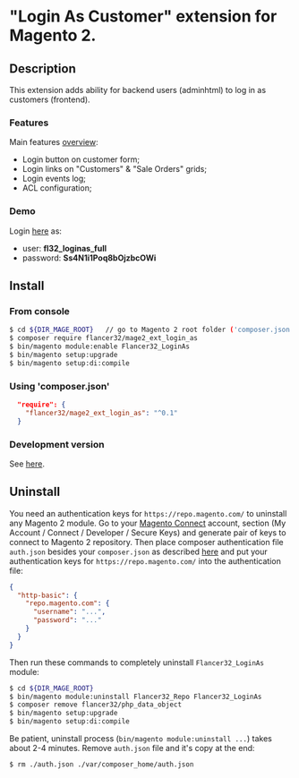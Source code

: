 # "Login As Customer" extension for Magento 2.



## Description

This extension adds ability for backend users (adminhtml) to log in as customers (frontend).

### Features
Main features [overview](./etc/dev/docs/overview/README.md):
* Login button on customer form;
* Login links on "Customers" & "Sale Orders" grids;
* Login events log;
* ACL configuration;


### Demo
Login [here](http://loginas.m2.flancer64.com/admin/admin) as:
 * user: **fl32_loginas_full** 
 * password: **Ss4N1i1Poq8bOjzbcOWi**



## Install


### From console

```bash
$ cd ${DIR_MAGE_ROOT}   // go to Magento 2 root folder ('composer.json' file should be placed there)
$ composer require flancer32/mage2_ext_login_as
$ bin/magento module:enable Flancer32_LoginAs
$ bin/magento setup:upgrade
$ bin/magento setup:di:compile

```

### Using 'composer.json'

```json
  "require": {
    "flancer32/mage2_ext_login_as": "^0.1"
  }
```

### Development version

See [here](./etc/dev/docs/develop.md).



## Uninstall

You need an authentication keys for `https://repo.magento.com/` to uninstall any Magento 2 module. Go to your [Magento Connect](https://www.magentocommerce.com/magento-connect/customer/account/) account, section (My Account / Connect / Developer / Secure Keys) and generate pair of keys to connect to Magento 2 repository. Then place composer authentication file `auth.json` besides your `composer.json` as described [here](https://getcomposer.org/doc/articles/http-basic-authentication.md) and put your authentication keys for `https://repo.magento.com/` into the authentication file:
```json
{
  "http-basic": {
    "repo.magento.com": {
      "username": "...",
      "password": "..."
    }
  }
}
```

Then run these commands to completely uninstall `Flancer32_LoginAs` module: 
```bash
$ cd ${DIR_MAGE_ROOT}   
$ bin/magento module:uninstall Flancer32_Repo Flancer32_LoginAs
$ composer remove flancer32/php_data_object
$ bin/magento setup:upgrade
$ bin/magento setup:di:compile
```

Be patient, uninstall process (`bin/magento module:uninstall ...`) takes about 2-4 minutes. Remove `auth.json` file and it's copy at the end:

 ```bash
$ rm ./auth.json ./var/composer_home/auth.json
```